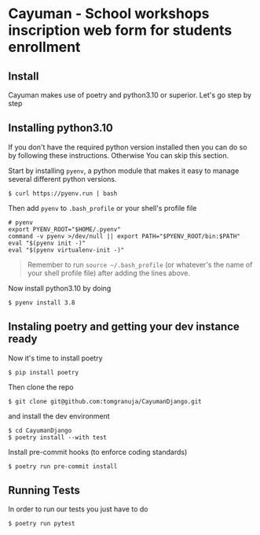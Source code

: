 # Cayuman - School workshops inscription web form for students enrollment

## Install

Cayuman makes use of poetry and python3.10 or superior. Let's go step by step

## Installing python3.10

If you don't have the required python version installed then you can do so by following these instructions. Otherwise You can skip this section.

Start by installing `pyenv`, a python module that makes it easy to manage several different python versions.

```console
$ curl https://pyenv.run | bash
```

Then add `pyenv` to `.bash_profile` or your shell's profile file

```console
# pyenv
export PYENV_ROOT="$HOME/.pyenv"
command -v pyenv >/dev/null || export PATH="$PYENV_ROOT/bin:$PATH"
eval "$(pyenv init -)"
eval "$(pyenv virtualenv-init -)"
```

> Remember to run `source ~/.bash_profile` (or whatever's the name of your shell profile file) after adding the lines above.

Now install python3.10 by doing

```console
$ pyenv install 3.8
```

## Instaling poetry and getting your dev instance ready

Now it's time to install poetry

```console
$ pip install poetry
```

Then clone the repo

```console
$ git clone git@github.com:tomgranuja/CayumanDjango.git
```

and install the dev environment

```console
$ cd CayumanDjango
$ poetry install --with test
```

Install pre-commit hooks (to enforce coding standards)

```console
$ poetry run pre-commit install
```

## Running Tests

In order to run our tests you just have to do

```console
$ poetry run pytest
```
